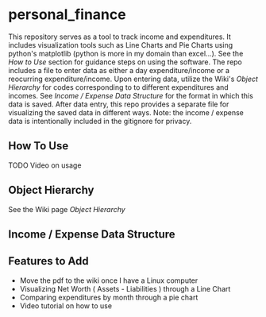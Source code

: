 # personal_finance
This repository serves as a tool to track income and expenditures. It includes visualization tools such as Line Charts and Pie Charts using python's matplotlib (python is more in my domain than excel...). See the *How to Use* section for guidance steps on using the software. The repo includes a file to enter data as either a day expenditure/income or a reocurring expenditure/income. Upon entering data, utilize the Wiki's *Object Hierarchy* for codes corresponding to to different expenditures and incomes. See *Income / Expense Data Structure* for the format in which this data is saved. After data entry, this repo provides a separate file for visualizing the saved data in different ways. Note: the income / expense data is intentionally included in the gitignore for privacy.

## How To Use

TODO Video on usage

## Object Hierarchy
See the Wiki page *Object Hierarchy*

## Income / Expense Data Structure

## Features to Add
- Move the pdf to the wiki once I have a Linux computer
- Visualizing Net Worth ( Assets - Liabilities ) through a Line Chart
- Comparing expenditures by month through a pie chart
- Video tutorial on how to use
